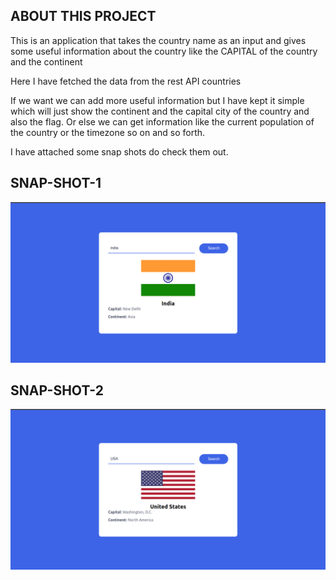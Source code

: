 ## ABOUT THIS PROJECT

This is an application that takes the country name as an input and gives some useful information about the country like the CAPITAL of the country and the continent

Here I have fetched the data from the rest API countries

If we want we can add more useful information but I have kept it simple which will just show the continent and the capital city of the country and also the flag.
Or else we can get information like the current population of the country or the timezone so on and so forth.

I have attached some snap shots do check them out.
## SNAP-SHOT-1
![SNAP-SHOT-1](https://github.com/lokeshvasnik/COUNTRY-DETAILS-API-PROJECT/blob/main/01.png)

## SNAP-SHOT-2
![SNAP-SHOT-1](https://github.com/lokeshvasnik/COUNTRY-DETAILS-API-PROJECT/blob/main/02.png)
